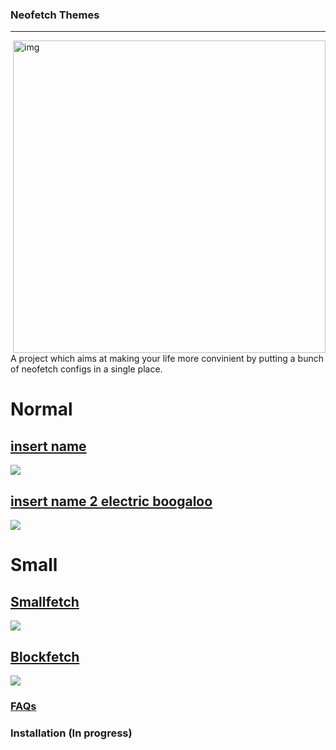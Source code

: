 ### Neofetch Themes
---
<img src="https://cdn.discordapp.com/attachments/635625925748457482/864406818545860659/unknown.png" alt="img" align="right" width="500px">  

A project which aims at making your life more convinient by putting a bunch of neofetch configs in a single place.

# Normal


[insert name](https://github.com/Chick2D/neofetch-themes/blob/main/normal/config.conf)
---
![](https://cdn.discordapp.com/attachments/844105799609483264/870380548558839818/unknown.png)

[insert name 2 electric boogaloo](https://github.com/Chick2D/neofetch-themes/blob/main/normal/config2.conf)
---
![](https://cdn.discordapp.com/attachments/844105799609483264/870381043205685298/unknown.png)

# Small

[Smallfetch](https://github.com/Chick2D/neofetch-themes/blob/main/small/config.conf)
---
![](https://user-images.githubusercontent.com/80977468/125406360-482f4380-e3a8-11eb-8abe-f175c9f11667.png)

[Blockfetch](https://github.com/Chick2D/neofetch-themes/blob/main/small/blockfetch.conf)
---
![](https://cdn.discordapp.com/attachments/844105799609483264/889308714203492422/unknown.png)

### [FAQs](https://github.com/Chick2D/neofetch-themes/wiki/FAQs)
### Installation (In progress)
